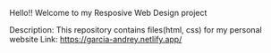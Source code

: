 Hello!! Welcome to my Resposive Web Design project

Description: This repository contains files(html, css) for my personal website
Link: https://garcia-andrey.netlify.app/
